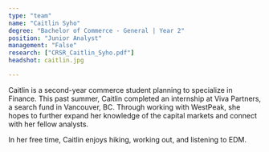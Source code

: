 ```yaml
---
type: "team"
name: "Caitlin Syho"
degree: "Bachelor of Commerce - General | Year 2"
position: "Junior Analyst"
management: "False"
research: ["CRSR_Caitlin_Syho.pdf"]
headshot: caitlin.jpg

---
```


Caitlin is a second-year commerce student planning to specialize in Finance. This past summer, Caitlin completed an internship at Viva Partners, a search fund in Vancouver, BC. Through working with WestPeak, she hopes to further expand her knowledge of the capital markets and connect with her fellow analysts. 

In her free time, Caitlin enjoys hiking, working out, and listening to EDM.